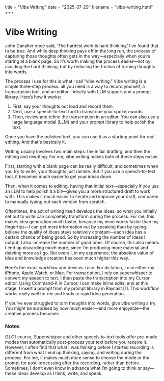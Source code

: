 title = "Vibe Writing"
date = "2025-07-29"
filename = "vibe-writing.html"
+++

# Vibe Writing

John Danaher once said, ‘The hardest work is hard thinking.’ I’ve found that to be true. And while deep thinking pays off in the long run, the process of capturing those thoughts often gets in the way—especially when you’re staring at a blank page. So it’s worth making the process easier—not by avoiding the hard thinking, but by reducing the friction of turning thoughts into words.

The process I use for this is what I call "vibe writing." Vibe writing is a simple three-step process: all you need is a way to record yourself, a transcription tool, and an editor—ideally with LLM support and a prompt library. Here’s how it works:

1. First, say your thoughts out loud and record them.
2. Next, use a speech-to-text tool to transcribe your spoken words.
3. Then, review and refine the transcription in an editor. You can also use a large language model (LLM) and your prompt library to help polish the text.

Once you have the polished text, you can use it as a starting point for real editing. And that's basically it.

Writing usually involves two main steps: the initial drafting, and then the editing and rewriting. For me, vibe writing makes both of these steps easier. 

First, starting with a blank page can be really difficult, and sometimes when you try to write, your thoughts just ramble. But if you use a speech-to-text tool, it becomes much easier to get your ideas down. 

Then, when it comes to editing, having that initial text—especially if you use an LLM to help polish it a bit—gives you a more structured draft to work with. This makes it much easier to iterate and improve your draft, compared to manually typing out each version from scratch.

Oftentimes, the act of writing itself develops the ideas, so what you initially set out to write can completely transform during the process. For me, this makes idea generation much faster, because my mind works faster than my fingertips—I can get more information out by speaking than by typing. I believe the quality of ideas stays relatively constant—each idea has a certain chance of being good. So by increasing the number of ideas I output, I also increase the number of good ones. Of course, this also means I end up discarding much more, since I’m producing more material and deleting more as I go. But overall, in my experience, the absolute value of idea and knowledge creation has been much higher this way.

Here’s the exact workflow and devices I use: For dictation, I use either my iPhone, Apple Watch, or Mac. For transcription, I rely on superwhisper to convert my speech to text. I then paste the transcription into my Cursor editor. Using Command-K in Cursor, I can make inline edits, and at this stage, I insert a prompt from my prompt library in Raycast [1]. This workflow works really well for me and leads to rapid idea generation. 

If you’ve ever struggled to turn thoughts into words, give vibe writing a try. You might be surprised by how much easier—and more enjoyable—the creative process becomes.


### Notes
[1] Of course, Superwhisper and other speech-to-text tools offer pre-made modes that automatically post-process your text before you receive it. However, I often find that what I was thinking before I started recording is different from what I end up thinking, saying, and writing during the process. For me, it makes much more sense to choose the mode or the prompt for post-processing after the recording, rather than before. Sometimes, I don’t even know in advance what I’m going to think or say—these ideas develop as I think, write, and speak.

